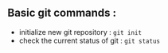 ## Basic git commands :

- initialize new git repository : `git init`
- check the current status of git : `git status`

